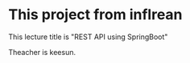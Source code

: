 # This project from inflrean

This lecture title is "REST API using SpringBoot"

Theacher is keesun.